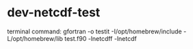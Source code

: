 # dev-netcdf-test

terminal command: gfortran -o testit -I/opt/homebrew/include -L/opt/homebrew/lib test.f90 -lnetcdff -lnetcdf
